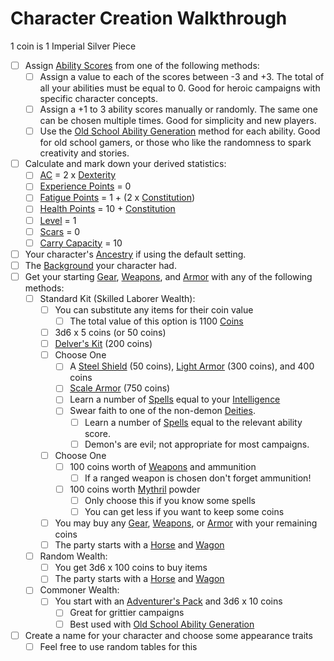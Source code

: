 ---
---

# Character Creation Walkthrough

1 coin is 1 Imperial Silver Piece

* [ ] Assign [Ability Scores](../Player%20Characters/Chosen%20Statistics/Ability%20Scores.md) from one of the following methods:
  * [ ] Assign a value to each of the scores between -3 and +3. The total of all your abilities must be equal to 0. Good for heroic campaigns with specific character concepts.
  * [ ] Assign a +1 to 3 ability scores manually or randomly. The same one can be chosen multiple times. Good for simplicity and new players.
  * [ ] Use the [Old School Ability Generation](Old%20School%20Ability%20Generation.md) method for each ability. Good for old school gamers, or those who like the randomness to spark creativity and stories.
* [ ] Calculate and mark down your derived statistics:
  * [ ] [AC](../Player%20Characters/Derived%20Statistics/Armor%20Class.md) = 2 x [Dexterity](../Player%20Characters/Chosen%20Statistics/Dexterity.md)
  * [ ] [Experience Points](../Player%20Characters/Derived%20Statistics/Experience%20Points.md) = 0
  * [ ] [Fatigue Points](../Player%20Characters/Derived%20Statistics/Fatigue%20Points.md) = 1 + (2 x [Constitution](../Player%20Characters/Chosen%20Statistics/Constitution.md))
  * [ ] [Health Points](../Player%20Characters/Derived%20Statistics/Health%20Points.md) = 10 + [Constitution](../Player%20Characters/Chosen%20Statistics/Constitution.md)
  * [ ] [Level](../Player%20Characters/Derived%20Statistics/Level.md) = 1
  * [ ] [Scars](../Player%20Characters/Derived%20Statistics/Scars.md) = 0
  * [ ] [Carry Capacity](../Player%20Characters/Derived%20Statistics/Carry%20Capacity.md) = 10
* [ ] Your character's [Ancestry](../Player%20Characters/Ancenstries/Ancestry.md) if using the default setting.
* [ ] The [Background](../Player%20Characters/Backgrounds.md) your character had.
* [ ] Get your starting [Gear](../Items/Equipment/Standard%20Gear.md), [Weapons](../Items/Equipment/Weapons.md), and [Armor](../Items/Equipment/Armor.md) with any of the following methods:
  * [ ] Standard Kit (Skilled Laborer Wealth):
    * [ ] You can substitute any items for their coin value
      * [ ] The total value of this option is 1100 [Coins](../Economy/Coins.md)
    * [ ] 3d6 x 5 coins (or 50 coins)
    * [ ] [Delver's Kit](../Items/Equipment/Delver's%20Kit.md) (200 coins)
    * [ ] Choose One
      * [ ] A [Steel Shield](../Items/Equipment/Individual%20Item%20Cards/Armors/Mundane%20Armors/Steel%20Shield.md) (50 coins), [Light Armor](../Items/Equipment/Individual%20Item%20Cards/Armors/Mundane%20Armors/Light%20Armor.md) (300 coins), and 400 coins
      * [ ] [Scale Armor](../Items/Equipment/Individual%20Item%20Cards/Armors/Mundane%20Armors/Scale%20Armor.md) (750 coins)
      * [ ] Learn a number of [Spells](../Magic/Spells.md) equal to your [Intelligence](../Player%20Characters/Chosen%20Statistics/Intelligence.md)
      * [ ] Swear faith to one of the non-demon [Deities](../Magic/Spells/Deities/Deities.md).
        * [ ] Learn a number of [Spells](../Magic/Spells.md) equal to the relevant ability score. 
        * [ ] Demon's are evil; not appropriate for most campaigns.
    * [ ] Choose One
      * [ ] 100 coins worth of [Weapons](../Items/Equipment/Weapons.md) and ammunition
        * [ ] If a ranged weapon is chosen don't forget ammunition!
      * [ ] 100 coins worth [Mythril](../Magic/Mythril.md) powder
        * [ ] Only choose this if you know some spells
        * [ ] You can get less if you want to keep some coins
    * [ ] You may buy any [Gear](../Items/Equipment/Standard%20Gear.md), [Weapons](../Items/Equipment/Weapons.md), or [Armor](../Items/Equipment/Armor.md) with your remaining coins
    * [ ] The party starts with a [Horse](../Items/Equipment/Individual%20Item%20Cards/Gear/250%20Coins/Horse,%20Draft.md) and [Wagon](../Items/Equipment/Individual%20Item%20Cards/Gear/250%20Coins/Wagon.md)
  * [ ] Random Wealth:
    * [ ] You get 3d6 x 100 coins to buy items
    * [ ] The party starts with a [Horse](../Items/Equipment/Individual%20Item%20Cards/Gear/250%20Coins/Horse,%20Draft.md) and [Wagon](../Items/Equipment/Individual%20Item%20Cards/Gear/250%20Coins/Wagon.md)
  * [ ] Commoner Wealth: 
    * [ ] You start with an [Adventurer's Pack](../Items/Equipment/Individual%20Item%20Cards/Gear/100%20Coins/Adventurer's%20Pack.md) and 3d6 x 10 coins
      * [ ] Great for grittier campaigns
      * [ ] Best used with [Old School Ability Generation](Old%20School%20Ability%20Generation.md)
* [ ] Create a name for your character and choose some appearance traits
  * [ ] Feel free to use random tables for this
